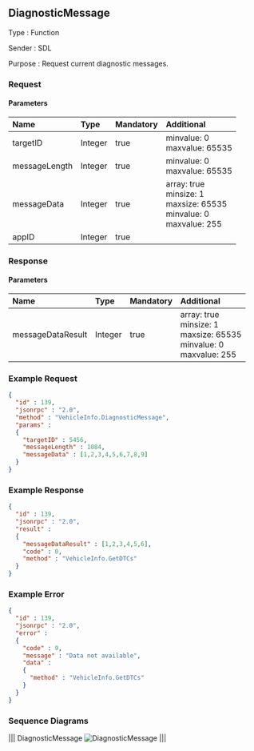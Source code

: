 ## DiagnosticMessage

Type
: Function

Sender
: SDL

Purpose
: Request current diagnostic messages.

### Request

#### Parameters

|Name|Type|Mandatory|Additional|
|:---|:---|:--------|:---------|
|targetID|Integer|true|minvalue: 0<br>maxvalue: 65535|
|messageLength|Integer|true|minvalue: 0<br>maxvalue: 65535|
|messageData|Integer|true|array: true<br>minsize: 1<br>maxsize: 65535<br>minvalue: 0<br>maxvalue: 255|
|appID|Integer|true||

### Response

#### Parameters

|Name|Type|Mandatory|Additional|
|:---|:---|:--------|:---------|
|messageDataResult|Integer|true|array: true<br>minsize: 1<br>maxsize: 65535<br>minvalue: 0<br>maxvalue: 255|

### Example Request

```json
{
  "id" : 139,
  "jsonrpc" : "2.0",
  "method" : "VehicleInfo.DiagnosticMessage",
  "params" :
  {
    "targetID" : 5456,
    "messageLength" : 1084,
    "messageData" : [1,2,3,4,5,6,7,8,9]
  }
}
```

### Example Response

```json
{
  "id" : 139,
  "jsonrpc" : "2.0",
  "result" :
  {
    "messageDataResult" : [1,2,3,4,5,6],
    "code" : 0,
    "method" : "VehicleInfo.GetDTCs"
  }
}
```

### Example Error

```json
{
  "id" : 139,
  "jsonrpc" : "2.0",
  "error" :
  {
    "code" : 9,
    "message" : "Data not available",
    "data" :
    {
      "method" : "VehicleInfo.GetDTCs"
    }
  }
}
```

### Sequence Diagrams
|||
DiagnosticMessage
![DiagnosticMessage](./assets/DiagnosticMessage.png)
|||